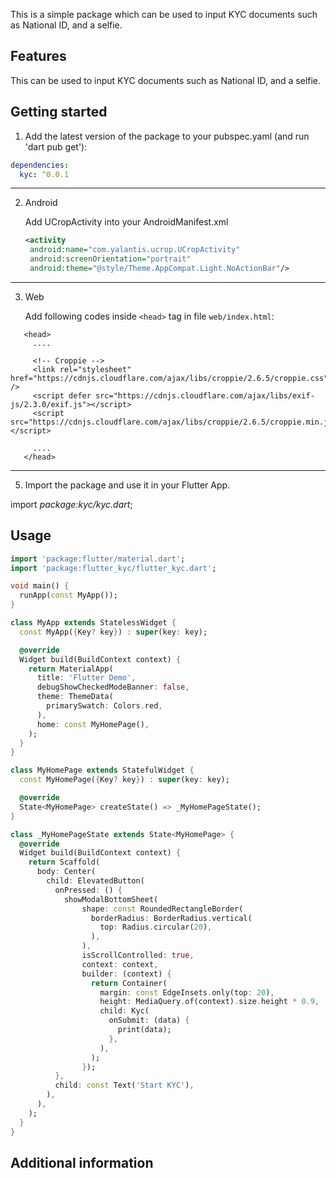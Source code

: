<!-- 
This README describes the package. If you publish this package to pub.dev,
this README's contents appear on the landing page for your package.

For information about how to write a good package README, see the guide for
[writing package pages](https://dart.dev/guides/libraries/writing-package-pages). 

For general information about developing packages, see the Dart guide for
[creating packages](https://dart.dev/guides/libraries/create-library-packages)
and the Flutter guide for
[developing packages and plugins](https://flutter.dev/developing-packages). 
-->

This is a simple package which can be used to input KYC documents such as National ID, and a selfie.

## Features

This can be used to input KYC documents such as National ID, and a selfie.

## Getting started

1. Add the latest version of the package to your pubspec.yaml (and run 'dart pub get'):

```yaml
dependencies:
  kyc: ^0.0.1
```

---

2. Android

   Add UCropActivity into your AndroidManifest.xml

   ```xml
   <activity
   	android:name="com.yalantis.ucrop.UCropActivity" 
   	android:screenOrientation="portrait" 
   	android:theme="@style/Theme.AppCompat.Light.NoActionBar"/>
   ```

---

3. Web

   Add following codes inside `<head>` tag in file `web/index.html`:

```
   <head>
     ....

     <!-- Croppie -->
     <link rel="stylesheet" href="https://cdnjs.cloudflare.com/ajax/libs/croppie/2.6.5/croppie.css" />
     <script defer src="https://cdnjs.cloudflare.com/ajax/libs/exif-js/2.3.0/exif.js"></script>
     <script src="https://cdnjs.cloudflare.com/ajax/libs/croppie/2.6.5/croppie.min.js"></script>

     ....
   </head>
```

---

5. Import the package and use it in your Flutter App.

 import *package:kyc/kyc.dart*;

## Usage

```dart
import 'package:flutter/material.dart';
import 'package:flutter_kyc/flutter_kyc.dart';

void main() {
  runApp(const MyApp());
}

class MyApp extends StatelessWidget {
  const MyApp({Key? key}) : super(key: key);

  @override
  Widget build(BuildContext context) {
    return MaterialApp(
      title: 'Flutter Demo',
      debugShowCheckedModeBanner: false,
      theme: ThemeData(
        primarySwatch: Colors.red,
      ),
      home: const MyHomePage(),
    );
  }
}

class MyHomePage extends StatefulWidget {
  const MyHomePage({Key? key}) : super(key: key);

  @override
  State<MyHomePage> createState() => _MyHomePageState();
}

class _MyHomePageState extends State<MyHomePage> {
  @override
  Widget build(BuildContext context) {
    return Scaffold(
      body: Center(
        child: ElevatedButton(
          onPressed: () {
            showModalBottomSheet(
                shape: const RoundedRectangleBorder(
                  borderRadius: BorderRadius.vertical(
                    top: Radius.circular(20),
                  ),
                ),
                isScrollControlled: true,
                context: context,
                builder: (context) {
                  return Container(
                    margin: const EdgeInsets.only(top: 20),
                    height: MediaQuery.of(context).size.height * 0.9,
                    child: Kyc(
                      onSubmit: (data) {
                        print(data);
                      },
                    ),
                  );
                });
          },
          child: const Text('Start KYC'),
        ),
      ),
    );
  }
}


```

## Additional information
